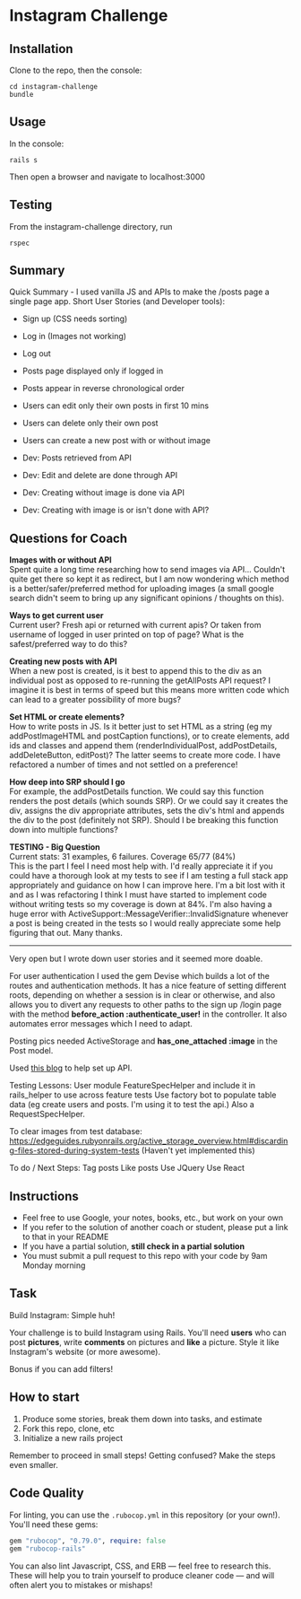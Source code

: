 Instagram Challenge
===================

## Installation ##
Clone to the repo, then the console:
```
cd instagram-challenge
bundle
```

## Usage ##
In the console:
```
rails s
```
Then open a browser and navigate to localhost:3000

## Testing ##
From the instagram-challenge directory, run
```
rspec
```

## Summary ##

Quick Summary - I used vanilla JS and APIs to make the /posts page a single page app. Short User Stories (and Developer tools):

- Sign up (CSS needs sorting)
- Log in (Images not working)
- Log out
- Posts page displayed only if logged in
- Posts appear in reverse chronological order
- Users can edit only their own posts in first 10 mins
- Users can delete only their own post
- Users can create a new post with or without image

- Dev: Posts retrieved from API
- Dev: Edit and delete are done through API
- Dev: Creating without image is done via API
- Dev: Creating with image is or isn't done with API?

## Questions for Coach ##

**Images with or without API**\
Spent quite a long time researching how to send images via API... Couldn't quite get there so kept it as redirect, but I am now wondering which method is a better/safer/preferred method for uploading images (a small google search didn't seem to bring up any significant opinions / thoughts on this).

**Ways to get current user**\
Current user? Fresh api or returned with current apis? Or taken from username of logged in user printed on top of page? What is the safest/preferred way to do this?

**Creating new posts with API**\
When a new post is created, is it best to append this to the div as an individual post as opposed to re-running the getAllPosts API request? I imagine it is best in terms of speed but this means more written code which can lead to a greater possibility of more bugs?

**Set HTML or create elements?**\
How to write posts in JS. Is it better just to set HTML as a string (eg my addPostImageHTML and postCaption functions), or to create elements, add ids and classes and append them (renderIndividualPost, addPostDetails, addDeleteButton, editPost)? The latter seems to create more code. I have refactored a number of times and not settled on a preference!

**How deep into SRP should I go**\
For example, the addPostDetails function. We could say this function renders the post details (which sounds SRP). Or we could say it creates the div, assigns the div appropriate attributes, sets the div's html and appends the div to the post (definitely not SRP). Should I be breaking this function down into multiple functions?

**TESTING - Big Question**\
Current stats: 31 examples, 6 failures. Coverage 65/77 (84%)\
This is the part I feel I need most help with. I'd really appreciate it if you could have a thorough look at my tests to see if I am testing a full stack app appropriately and guidance on how I can improve here. I'm a bit lost with it and as I was refactoring I think I must have started to implement code without writing tests so my coverage is down at 84%. I'm also having a huge error with ActiveSupport::MessageVerifier::InvalidSignature whenever a post is being created in the tests so I would really appreciate some help figuring that out. Many thanks.

-----------------------------------
Very open but I wrote down user stories and it seemed more doable.

For user authentication I used the gem Devise which builds a lot of the routes and authentication methods. It has a nice feature of setting different roots, depending on whether a session is in clear or otherwise, and also allows you to divert any requests to other paths to the sign up /login page with the method   **before_action :authenticate_user!** in the controller. It also automates error messages which I need to adapt.

Posting pics needed ActiveStorage and **has_one_attached :image** in the Post model.

Used [this blog](https://www.digitalocean.com/community/tutorials/build-a-restful-json-api-with-rails-5-part-one) to help set up API.


Testing Lessons:
User module FeatureSpecHelper and include it in rails_helper to use across feature tests
Use factory bot to populate table data (eg create users and posts. I'm using it to test the api.) Also a RequestSpecHelper.


To clear images from test database:
https://edgeguides.rubyonrails.org/active_storage_overview.html#discarding-files-stored-during-system-tests
(Haven't yet implemented this)

To do / Next Steps:
Tag posts
Like posts
Use JQuery
Use React

## Instructions

* Feel free to use Google, your notes, books, etc., but work on your own
* If you refer to the solution of another coach or student, please put a link to that in your README
* If you have a partial solution, **still check in a partial solution**
* You must submit a pull request to this repo with your code by 9am Monday morning

## Task

Build Instagram: Simple huh!

Your challenge is to build Instagram using Rails. You'll need **users** who can post **pictures**, write **comments** on pictures and **like** a picture. Style it like Instagram's website (or more awesome).

Bonus if you can add filters!

## How to start

1. Produce some stories, break them down into tasks, and estimate
2. Fork this repo, clone, etc
3. Initialize a new rails project

Remember to proceed in small steps! Getting confused? Make the steps even smaller.

## Code Quality

For linting, you can use the `.rubocop.yml` in this repository (or your own!).
You'll need these gems:

```ruby
gem "rubocop", "0.79.0", require: false
gem "rubocop-rails"
```

You can also lint Javascript, CSS, and ERB — feel free to research this. These
will help you to train yourself to produce cleaner code — and will often alert
you to mistakes or mishaps!
